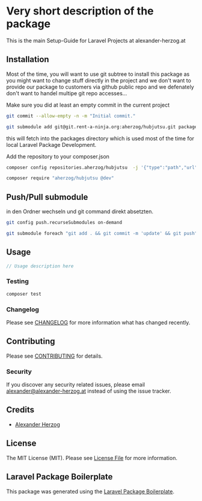 # Very short description of the package

This is the main Setup-Guide for Laravel Projects at alexander-herzog.at


## Installation

Most of the time, you will want to use git subtree to install this package as you might want to change stuff directly in the project and we don't want to provide our package to customers via github public repo and we defenately don't want to handel multipe git repo accesses...

Make sure you did at least an empty commit in the current project
```bash
git commit --allow-empty -n -m "Initial commit."
```

```bash
git submodule add git@git.rent-a-ninja.org:aherzog/hubjutsu.git packages/aherzog/hubjutsu
```
this will fetch into the packages directory which is used most of the time for local Laravel Package Development.

Add the repository to your composer.json
```bash
composer config repositories.aherzog/hubjutsu  -j '{"type":"path","url":"./packages/aherzog/hubjutsu","options":{"symlink":true}}'

composer require "aherzog/hubjutsu @dev"
```

## Push/Pull submodule
in den Ordner wechseln und git command direkt absetzten.
```bash
git config push.recurseSubmodules on-demand

git submodule foreach "git add . && git commit -m 'update' && git push"
```

## Usage

```php
// Usage description here
```

### Testing

```bash
composer test
```

### Changelog

Please see [CHANGELOG](CHANGELOG.md) for more information what has changed recently.

## Contributing

Please see [CONTRIBUTING](CONTRIBUTING.md) for details.

### Security

If you discover any security related issues, please email alexander@alexander-herzog.at instead of using the issue tracker.

## Credits

-   [Alexander Herzog](https://github.com/aherzog)

## License

The MIT License (MIT). Please see [License File](LICENSE.md) for more information.

## Laravel Package Boilerplate

This package was generated using the [Laravel Package Boilerplate](https://laravelpackageboilerplate.com).
